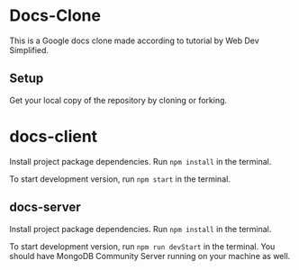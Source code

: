 # Docs-Clone

This is a Google docs clone made according to tutorial by Web Dev Simplified.

## Setup

Get your local copy of the repository by cloning or forking.

# docs-client

Install project package dependencies. Run `npm install` in the terminal.

To start development version, run `npm start` in the terminal.

## docs-server

Install project package dependencies. Run `npm install` in the terminal.

To start development version, run `npm run devStart` in the terminal. You should have MongoDB Community Server running on your machine as well.

